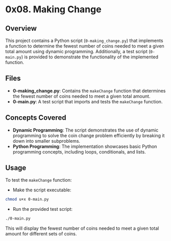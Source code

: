 # 0x08. Making Change

## Overview

This project contains a Python script (`0-making_change.py`) that implements a function to determine the fewest number of coins needed to meet a given total amount using dynamic programming. Additionally, a test script (`0-main.py`) is provided to demonstrate the functionality of the implemented function.

## Files

- **0-making_change.py**: Contains the `makeChange` function that determines the fewest number of coins needed to meet a given total amount.
- **0-main.py**: A test script that imports and tests the `makeChange` function.

## Concepts Covered

- **Dynamic Programming**: The script demonstrates the use of dynamic programming to solve the coin change problem efficiently by breaking it down into smaller subproblems.
- **Python Programming**: The implementation showcases basic Python programming concepts, including loops, conditionals, and lists.

## Usage

To test the `makeChange` function:
- Make the script executable:
```bash
chmod u+x 0-main.py
```
- Run the provided test script:

```bash
./0-main.py
```

This will display the fewest number of coins needed to meet a given total amount for different sets of coins.
